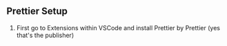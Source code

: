 ## Prettier Setup

1. First go to Extensions within VSCode and install Prettier by Prettier (yes that's the publisher)
